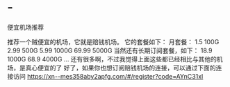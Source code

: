 # -
便宜机场推荐

推荐一个贼便宜的机场，它就是赔钱机场。
它的套餐如下：
月套餐：
    1.5      100G
    2.99     500G
    5.99     1000G
    69.99    5000G
当然还有长期订阅套餐，如下：
    18.9     1000G
    68.9     4000G
    ...
还有很多啊，不过我觉得上面这些都已经相比与其他的机场，是真心便宜的了
好了，如果你也想订阅赔钱机场的连接，可以通过下面的连接访问
https://xn--mes358aby2apfg.com/#/register?code=AYnC31xI
